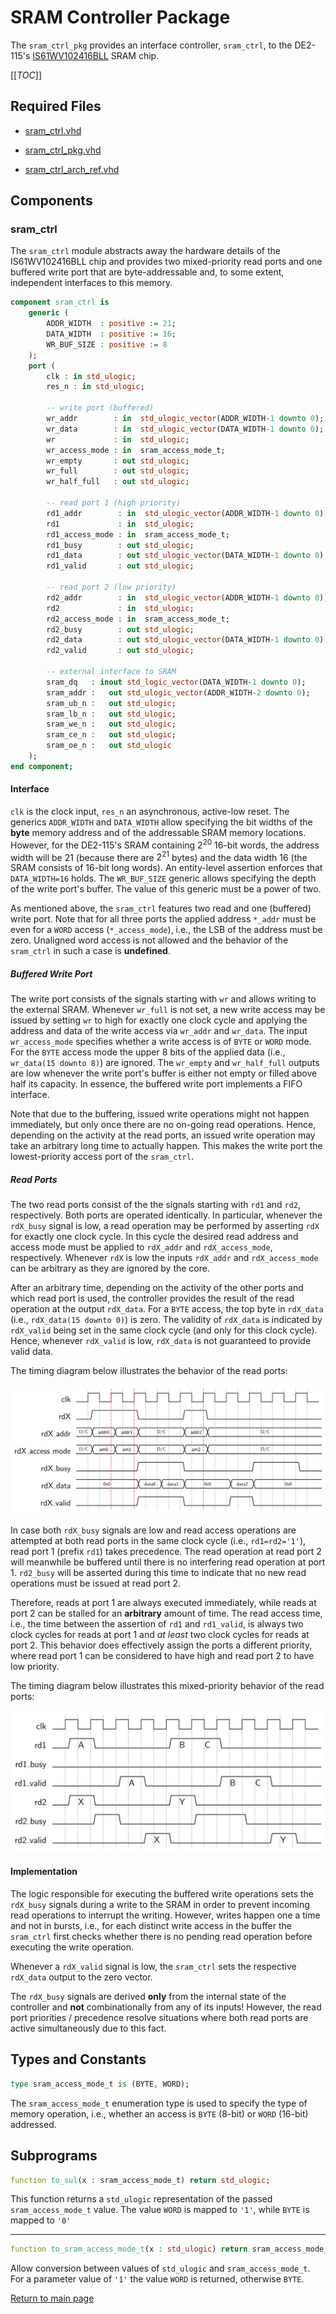 
# SRAM Controller Package
The `sram_ctrl_pkg` provides an interface controller, `sram_ctrl`, to the DE2-115's [IS61WV102416BLL](https://www.issi.com/WW/pdf/61WV102416ALL.pdf) SRAM chip.



[[_TOC_]]

## Required Files

- [sram_ctrl.vhd](src/sram_ctrl.vhd)

- [sram_ctrl_pkg.vhd](src/sram_ctrl_pkg.vhd)

- [sram_ctrl_arch_ref.vhd](src/sram_ctrl_arch_ref.vhd)

## Components

### sram_ctrl
The `sram_ctrl` module abstracts away the hardware details of the IS61WV102416BLL chip and provides two mixed-priority read ports and one buffered write port that are byte-addressable and, to some extent, independent interfaces to this memory.



```vhdl
component sram_ctrl is
	generic (
		ADDR_WIDTH  : positive := 21;
		DATA_WIDTH  : positive := 16;
		WR_BUF_SIZE : positive := 8
	);
	port (
		clk : in std_ulogic;
		res_n : in std_ulogic;

		-- write port (buffered)
		wr_addr        : in  std_ulogic_vector(ADDR_WIDTH-1 downto 0);
		wr_data        : in  std_ulogic_vector(DATA_WIDTH-1 downto 0);
		wr             : in  std_ulogic;
		wr_access_mode : in  sram_access_mode_t;
		wr_empty       : out std_ulogic;
		wr_full        : out std_ulogic;
		wr_half_full   : out std_ulogic;

		-- read port 1 (high priority)
		rd1_addr        : in  std_ulogic_vector(ADDR_WIDTH-1 downto 0);
		rd1             : in  std_ulogic;
		rd1_access_mode : in  sram_access_mode_t;
		rd1_busy        : out std_ulogic;
		rd1_data        : out std_ulogic_vector(DATA_WIDTH-1 downto 0);
		rd1_valid       : out std_ulogic;

		-- read port 2 (low priority)
		rd2_addr        : in  std_ulogic_vector(ADDR_WIDTH-1 downto 0);
		rd2             : in  std_ulogic;
		rd2_access_mode : in  sram_access_mode_t;
		rd2_busy        : out std_ulogic;
		rd2_data        : out std_ulogic_vector(DATA_WIDTH-1 downto 0);
		rd2_valid       : out std_ulogic;

		-- external interface to SRAM
		sram_dq   : inout std_logic_vector(DATA_WIDTH-1 downto 0);
		sram_addr :   out std_ulogic_vector(ADDR_WIDTH-2 downto 0);
		sram_ub_n :   out std_ulogic;
		sram_lb_n :   out std_ulogic;
		sram_we_n :   out std_ulogic;
		sram_ce_n :   out std_ulogic;
		sram_oe_n :   out std_ulogic
	);
end component;
```


#### Interface

`clk` is the clock input, `res_n` an asynchronous, active-low reset.
The generics `ADDR_WIDTH` and `DATA_WIDTH` allow specifying the bit widths of the **byte** memory address and of the addressable SRAM memory locations.
However, for the DE2-115's SRAM containing $2^{20}$ 16-bit words, the address width will be 21 (because there are $2^{21}$ bytes) and the data width 16 (the SRAM consists of 16-bit long words).
An entity-level assertion enforces that `DATA_WIDTH=16` holds.
The `WR_BUF_SIZE` generic allows specifying the depth of the write port's buffer.
The value of this generic must be a power of two.


As mentioned above, the `sram_ctrl` features two read and one (buffered) write port.
Note that for all three ports the applied address `*_addr` must be even for a `WORD` access (`*_access_mode`), i.e., the LSB of the address must be zero.
Unaligned word access is not allowed and the behavior of the `sram_ctrl` in such a case is **undefined**.




##### Buffered Write Port

The write port consists of the signals starting with `wr` and allows writing to the external SRAM.
Whenever `wr_full` is not set, a new write access may be issued by setting `wr` to high for exactly one clock cycle and applying the address and data of the write access via `wr_addr` and `wr_data`.
The input `wr_access_mode` specifies whether a write access is of `BYTE` or `WORD` mode.
For the `BYTE` access mode the upper 8 bits of the applied data (i.e., `wr_data(15 downto 8)`) are ignored.
The `wr_empty` and `wr_half_full` outputs are low whenever the write port's buffer is either not empty or filled above half its capacity.
In essence, the buffered write port implements a FIFO interface.

Note that due to the buffering, issued write operations might not happen immediately, but only once there are no on-going read operations.
Hence, depending on the activity at the read ports, an issued write operation may take an arbitrary long time to actually happen.
This makes the write port the lowest-priority access port of the `sram_ctrl`.




##### Read Ports

The two read ports consist of the the signals starting with `rd1` and `rd2`, respectively.
Both ports are operated identically.
In particular, whenever the `rdX_busy` signal is low, a read operation may be performed by asserting `rdX` for exactly one clock cycle.
In this cycle the desired read address and access mode must be applied to `rdX_addr` and `rdX_access_mode`, respectively.
Whenever `rdX` is low the inputs `rdX_addr` and `rdX_access_mode` can be arbitrary as they are ignored by the core.

After an arbitrary time, depending on the activity of the other ports and which read port is used, the controller provides the result of the read operation at the output `rdX_data`.
For a `BYTE` access, the top byte in `rdX_data` (i.e., `rdX_data(15 downto 0)`) is zero.
The validity of `rdX_data` is indicated by `rdX_valid` being set in the same clock cycle (and only for this clock cycle).
Hence, whenever `rdX_valid` is low, `rdX_data` is not guaranteed to provide valid data.

The timing diagram below illustrates the behavior of the read ports:


![Read port timing diagram](.mdata/read_timing.svg)

In case both `rdX_busy` signals are low and read access operations are attempted at both read ports in the same clock cycle (i.e., `rd1=rd2='1'`), read port 1 (prefix `rd1`) takes precedence.
The read operation at read port 2 will meanwhile be buffered until there is no interfering read operation at port 1.
`rd2_busy` will be asserted during this time to indicate that no new read operations must be issued at read port 2.

Therefore, reads at port 1 are always executed immediately, while reads at port 2 can be stalled for an **arbitrary** amount of time.
The read access time, i.e., the time between the assertion of `rd1` and `rd1_valid`, is always two clock cycles for reads at port 1 and *at least* two clock cycles for reads at port 2.
This behavior does effectively assign the ports a different priority, where read port 1 can be considered to have high and read port 2 to have low priority.

The timing diagram below illustrates this mixed-priority behavior of the read ports:


![Mixed read priority timing diagram](.mdata/simultaneous_read.svg)



#### Implementation

The logic responsible for executing the buffered write operations sets the `rdX_busy` signals during a write to the SRAM in order to prevent incoming read operations to interrupt the writing.
However, writes happen one a time and not in bursts, i.e., for each distinct write access in the buffer the `sram_ctrl` first checks whether there is no pending read operation before executing the write operation.

Whenever a `rdX_valid` signal is low, the `sram_ctrl` sets the respective `rdX_data` output to the zero vector.

The `rdX_busy` signals are derived **only** from the internal state of the controller and **not** combinationally from any of its inputs!
However, the read port priorities / precedence resolve situations where both read ports are active simultaneously due to this fact.



## Types and Constants

```vhdl
type sram_access_mode_t is (BYTE, WORD);
```

The `sram_access_mode_t` enumeration type is used to specify the type of memory operation, i.e., whether an access is `BYTE` (8-bit) or `WORD` (16-bit) addressed.


## Subprograms

```vhdl
function to_sul(x : sram_access_mode_t) return std_ulogic;
```

This function returns a `std_ulogic` representation of the passed `sram_access_mode_t` value. The value `WORD` is mapped to `'1'`, while `BYTE` is mapped to `'0'`


---


```vhdl
function to_sram_access_mode_t(x : std_ulogic) return sram_access_mode_t;
```

Allow conversion between values of `std_ulogic` and `sram_access_mode_t`. For a parameter value of `'1'` the value `WORD` is returned, otherwise `BYTE`.


[Return to main page](../../README.md)
